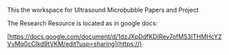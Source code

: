 This the workspace for Ultrasound Microbubble Papers and Project


The Research Resource is located as in google docs:

[https://docs.google.com/document/d/1dzJXpDdfKDIRev7ofM53ITHMHcY2VvMq0cCIkd9tVKM/edit?usp=sharing](https://)
